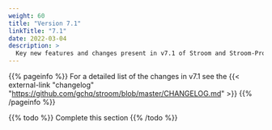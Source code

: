 ```yaml
---
weight: 60
title: "Version 7.1"
linkTitle: "7.1"
date: 2022-03-04
description: >
  Key new features and changes present in v7.1 of Stroom and Stroom-Proxy.
---
```


{{% pageinfo %}}
For a detailed list of the changes in v7.1 see the {{< external-link "changelog" "https://github.com/gchq/stroom/blob/master/CHANGELOG.md" >}} 
{{% /pageinfo %}}

{{% todo %}}
Complete this section
{{% /todo %}}

